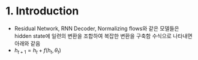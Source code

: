 # 1. Introduction

- Residual Network, RNN Decoder, Normalizing flows와 같은 모델들은 hidden state에 일련의 변환을 조합하여 복잡한 변환을 구축함 수식으로 나타내면 아래와 같음
- $h_{t+1} = h_t+f(h_t, \theta_t)$

